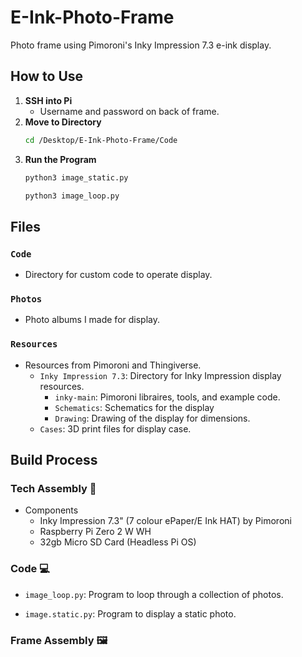 # E-Ink-Photo-Frame
Photo frame using Pimoroni's Inky Impression 7.3 e-ink display.

## How to Use
1. **SSH into Pi**
    * Username and password on back of frame.
2. **Move to Directory**
   ```bash
   cd /Desktop/E-Ink-Photo-Frame/Code
   ```
4. **Run the Program**
   ```bash
   python3 image_static.py
   ```
   ```bash
   python3 image_loop.py
   ```

## Files
### `Code`
* Directory for custom code to operate display.
### `Photos`
* Photo albums I made for display.
### `Resources`
* Resources from Pimoroni and Thingiverse.
  * `Inky Impression 7.3`: Directory for Inky Impression display resources.
      * `inky-main`: Pimoroni libraires, tools, and example code.
      * `Schematics`: Schematics for the display
      * `Drawing`: Drawing of the display for dimensions.
  * `Cases`: 3D print files for display case.

## Build Process

### Tech Assembly 🔧
* Components
  * Inky Impression 7.3" (7 colour ePaper/E Ink HAT) by Pimoroni
  * Raspberry Pi Zero 2 W WH
  * 32gb Micro SD Card (Headless Pi OS)

### Code 💻

* `image_loop.py`: Program to loop through a collection of photos.


* `image.static.py`: Program to display a static photo.


### Frame Assembly 🖼️
